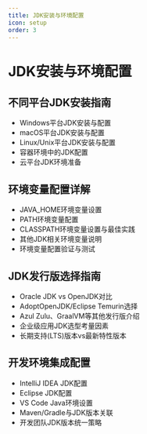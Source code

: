 ```yaml
---
title: JDK安装与环境配置
icon: setup
order: 3
---
```


# JDK安装与环境配置

## 不同平台JDK安装指南

- Windows平台JDK安装与配置
- macOS平台JDK安装与配置
- Linux/Unix平台JDK安装与配置
- 容器环境中的JDK配置
- 云平台JDK环境准备

## 环境变量配置详解

- JAVA_HOME环境变量设置
- PATH环境变量配置
- CLASSPATH环境变量设置与最佳实践
- 其他JDK相关环境变量说明
- 环境变量配置验证与测试

## JDK发行版选择指南

- Oracle JDK vs OpenJDK对比
- AdoptOpenJDK/Eclipse Temurin选择
- Azul Zulu、GraalVM等其他发行版介绍
- 企业级应用JDK选型考量因素
- 长期支持(LTS)版本vs最新特性版本

## 开发环境集成配置

- IntelliJ IDEA JDK配置
- Eclipse JDK配置
- VS Code Java环境设置
- Maven/Gradle与JDK版本关联
- 开发团队JDK版本统一策略
